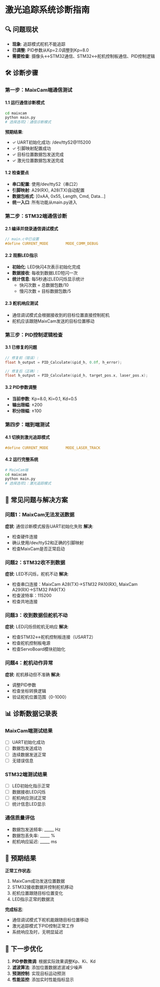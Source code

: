# 激光追踪系统诊断指南

## 🔍 问题现状
- **现象**: 追踪模式舵机不能追踪
- **已调整**: PID参数从Kp=2.0调整到Kp=8.0
- **需要检查**: 摄像头↔STM32通信、STM32↔舵机控制板通信、PID控制逻辑

## 🛠️ 诊断步骤

### 第一步：MaixCam端通信测试

#### 1.1 运行通信诊断模式
```bash
cd maixcam
python main.py
# 选择选项2：通信诊断模式
```

**预期结果**:
- ✓ UART初始化成功: /dev/ttyS2@115200
- ✓ 引脚映射配置成功
- ✓ 目标位置数据包发送完成
- ✓ 激光位置数据包发送完成

#### 1.2 检查要点
- **串口配置**: 使用/dev/ttyS2（串口2）
- **引脚映射**: A29(RX), A28(TX)自动配置
- **数据包格式**: [0xAA, 0x55, Length, Cmd, Data...]
- **统一入口**: 所有功能从main.py进入

### 第二步：STM32端通信诊断

#### 2.1 编译并烧录通信调试模式
```c
// main.c中已设置
#define CURRENT_MODE        MODE_COMM_DEBUG
```

#### 2.2 观察LED指示
- **初始化**: LED快闪4次表示初始化完成
- **数据接收**: 每收到数据LED短闪一次
- **统计信息**: 每5秒通过LED闪烁显示统计
  - 快闪次数 = 总数据包数/10
  - 慢闪次数 = 目标数据包数/5

#### 2.3 舵机响应测试
- 通信调试模式会根据接收到的目标位置直接控制舵机
- 舵机应该跟随MaixCam发送的目标位置移动

### 第三步：PID控制逻辑检查

#### 3.1 已修复的问题
```c
// 修复前（错误）:
float h_output = PID_Calculate(&pid_h, 0.0f, h_error);

// 修复后（正确）:
float h_output = PID_Calculate(&pid_h, target_pos.x, laser_pos.x);
```

#### 3.2 PID参数调整
- **当前参数**: Kp=8.0, Ki=0.1, Kd=0.5
- **输出限幅**: ±200
- **积分限幅**: ±100

### 第四步：端到端测试

#### 4.1 切换到激光追踪模式
```c
#define CURRENT_MODE        MODE_LASER_TRACK
```

#### 4.2 运行完整系统
```bash
# MaixCam端
cd maixcam
python main.py
# 选择选项1：激光追踪模式
```

## 🔧 常见问题与解决方案

### 问题1：MaixCam无法发送数据
**症状**: 通信诊断模式报告UART初始化失败
**解决**:
- 检查硬件连接
- 确认使用/dev/ttyS2和正确的引脚映射
- 检查MaixCam是否正常启动

### 问题2：STM32收不到数据
**症状**: LED不闪烁，舵机不动
**解决**:
- 检查串口连接：MaixCam A28(TX)→STM32 PA10(RX), MaixCam A29(RX)→STM32 PA9(TX)
- 检查波特率：115200
- 检查共地连接

### 问题3：收到数据但舵机不动
**症状**: LED闪烁但舵机无响应
**解决**:
- 检查STM32↔舵机控制板连接（USART2）
- 检查舵机控制板电源
- 检查ServoBoard模块初始化

### 问题4：舵机动作异常
**症状**: 舵机移动但不准确
**解决**:
- 调整PID参数
- 检查坐标转换逻辑
- 验证舵机位置范围（0-1000）

## 📊 诊断数据记录表

### MaixCam端测试结果
- [ ] UART初始化成功
- [ ] 数据包发送成功
- [ ] 连续数据发送正常
- [ ] 无错误信息

### STM32端测试结果
- [ ] LED初始化指示正常
- [ ] 数据接收LED闪烁
- [ ] 舵机响应测试正常
- [ ] 统计信息LED显示

### 通信质量评估
- 数据包发送频率: _____ Hz
- 数据包丢失率: _____ %
- 舵机响应延迟: _____ ms

## 🎯 预期结果

**正常工作状态**:
1. MaixCam成功发送位置数据
2. STM32接收数据并控制舵机移动
3. 舵机位置跟随目标位置变化
4. LED指示正常的数据流

**完成标志**:
- 通信调试模式下舵机能跟随目标位置移动
- 激光追踪模式下PID控制正常工作
- 系统响应及时，无明显延迟

## 📝 下一步优化

1. **PID参数微调**: 根据实际效果调整Kp、Ki、Kd
2. **滤波算法**: 添加位置数据滤波减少噪声
3. **预测控制**: 实现目标运动预测
4. **性能监控**: 添加实时性能指标显示
